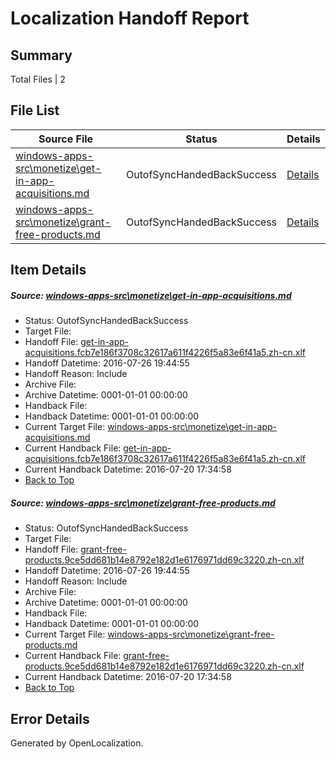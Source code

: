 # <a name='report-top'></a> Localization Handoff Report

## Summary
 Total Files | 2

## File List
 Source File | Status | Details 
 ----------- | ------ | ------- 
 [windows-apps-src\monetize\get-in-app-acquisitions.md](https://github.com/Microsoft/windows-apps/blob/d14dd7fbfba59b9a06024dc010456982c5ecfcf5/windows-apps-src/monetize/get-in-app-acquisitions.md) | OutofSyncHandedBackSuccess | [Details](#61b971fba7510c410517e0e641a336c16ea5ff1c3428)
 [windows-apps-src\monetize\grant-free-products.md](https://github.com/Microsoft/windows-apps/blob/d14dd7fbfba59b9a06024dc010456982c5ecfcf5/windows-apps-src/monetize/grant-free-products.md) | OutofSyncHandedBackSuccess | [Details](#24cb6953326bb9e6b2a01e081fb081bee314043c3430)

## Item Details
##### <a name='61b971fba7510c410517e0e641a336c16ea5ff1c3428'></a> Source: [windows-apps-src\monetize\get-in-app-acquisitions.md](https://github.com/Microsoft/windows-apps/blob/d14dd7fbfba59b9a06024dc010456982c5ecfcf5/windows-apps-src/monetize/get-in-app-acquisitions.md)
* Status: OutofSyncHandedBackSuccess
* Target File: 
* Handoff File: [get-in-app-acquisitions.fcb7e186f3708c32617a611f4226f5a83e6f41a5.zh-cn.xlf](https://github.com/Microsoft/WDG.handoff/blob/87783d0b5135bc325c91cc1c994b06c0704458a9/ol-handoff/Microsoft/windows-apps.zh-cn/master/get-in-app-acquisitions.fcb7e186f3708c32617a611f4226f5a83e6f41a5.zh-cn.xlf)
* Handoff Datetime: 2016-07-26 19:44:55
* Handoff Reason: Include
* Archive File: 
* Archive Datetime: 0001-01-01 00:00:00
* Handback File: 
* Handback Datetime: 0001-01-01 00:00:00
* Current Target File: [windows-apps-src\monetize\get-in-app-acquisitions.md](https://github.com/Microsoft/windows-apps.zh-cn/blob/32ed88f8e6b89946bfa394c621c09bde4565e407/windows-apps-src/monetize/get-in-app-acquisitions.md)
* Current Handback File: [get-in-app-acquisitions.fcb7e186f3708c32617a611f4226f5a83e6f41a5.zh-cn.xlf](https://github.com/Microsoft/WDG.handback/blob/7f934e6edca1ecf88a8bb5c9968f789c84e1b237/ol-handback/Microsoft/windows-apps.zh-cn/master/get-in-app-acquisitions.fcb7e186f3708c32617a611f4226f5a83e6f41a5.zh-cn.xlf)
* Current Handback Datetime: 2016-07-20 17:34:58
* [Back to Top](#report-top)

##### <a name='24cb6953326bb9e6b2a01e081fb081bee314043c3430'></a> Source: [windows-apps-src\monetize\grant-free-products.md](https://github.com/Microsoft/windows-apps/blob/d14dd7fbfba59b9a06024dc010456982c5ecfcf5/windows-apps-src/monetize/grant-free-products.md)
* Status: OutofSyncHandedBackSuccess
* Target File: 
* Handoff File: [grant-free-products.9ce5dd681b14e8792e182d1e6176971dd69c3220.zh-cn.xlf](https://github.com/Microsoft/WDG.handoff/blob/87783d0b5135bc325c91cc1c994b06c0704458a9/ol-handoff/Microsoft/windows-apps.zh-cn/master/grant-free-products.9ce5dd681b14e8792e182d1e6176971dd69c3220.zh-cn.xlf)
* Handoff Datetime: 2016-07-26 19:44:55
* Handoff Reason: Include
* Archive File: 
* Archive Datetime: 0001-01-01 00:00:00
* Handback File: 
* Handback Datetime: 0001-01-01 00:00:00
* Current Target File: [windows-apps-src\monetize\grant-free-products.md](https://github.com/Microsoft/windows-apps.zh-cn/blob/32ed88f8e6b89946bfa394c621c09bde4565e407/windows-apps-src/monetize/grant-free-products.md)
* Current Handback File: [grant-free-products.9ce5dd681b14e8792e182d1e6176971dd69c3220.zh-cn.xlf](https://github.com/Microsoft/WDG.handback/blob/7f934e6edca1ecf88a8bb5c9968f789c84e1b237/ol-handback/Microsoft/windows-apps.zh-cn/master/grant-free-products.9ce5dd681b14e8792e182d1e6176971dd69c3220.zh-cn.xlf)
* Current Handback Datetime: 2016-07-20 17:34:58
* [Back to Top](#report-top)


## Error Details

Generated by OpenLocalization.
